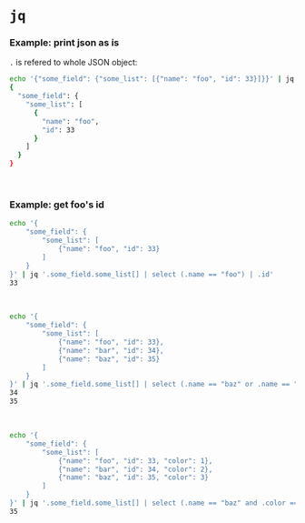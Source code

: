 # `jq`

### Example: print json as is
`.` is refered to whole JSON object:
```bash
echo '{"some_field": {"some_list": [{"name": "foo", "id": 33}]}}' | jq '.'
{
  "some_field": {
    "some_list": [
      {
        "name": "foo",
        "id": 33
      }
    ]
  }
}
```

<br>

### Example: get foo's id
```bash
echo '{
    "some_field": {
        "some_list": [
            {"name": "foo", "id": 33}
        ]
    }
}' | jq '.some_field.some_list[] | select (.name == "foo") | .id'
33
```

<br>

```bash
echo '{
    "some_field": {
        "some_list": [
            {"name": "foo", "id": 33},
            {"name": "bar", "id": 34},
            {"name": "baz", "id": 35}
        ]
    }
}' | jq '.some_field.some_list[] | select (.name == "baz" or .name == "bar") | .id'
34
35
```

<br>

```bash
echo '{
    "some_field": {
        "some_list": [
            {"name": "foo", "id": 33, "color": 1},
            {"name": "bar", "id": 34, "color": 2},
            {"name": "baz", "id": 35, "color": 3}
        ]
    }
}' | jq '.some_field.some_list[] | select (.name == "baz" and .color == 3) | .id'
35
```
